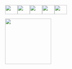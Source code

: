   
  
 ##
 
 <img height="30" width="40" src="https://cdn.jsdelivr.net/gh/devicons/devicon/icons/csharp/csharp-original.svg" /><img height="30" width="40" src="https://cdn.jsdelivr.net/gh/devicons/devicon/icons/javascript/javascript-original.svg" /><img height="30" width="40" src="https://cdn.jsdelivr.net/gh/devicons/devicon/icons/html5/html5-original.svg" /><img height="30" width="40"  src="https://cdn.jsdelivr.net/gh/devicons/devicon/icons/java/java-original.svg" /><img height="30" width="40" src="https://cdn.jsdelivr.net/gh/devicons/devicon/icons/mysql/mysql-plain-wordmark.svg" />
 
  </details>
 <div>
  <a href="https://github.com/ooduk">
  <img height="149" src="https://github-readme-stats.vercel.app/api/top-langs/?username=ooduk&layout=compact&langs_count=7&theme=great-gatsby"/>
</div>


